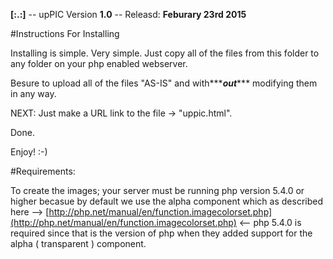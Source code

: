 **__[:.:]__** -- upPIC Version **__1.0__** -- Releasd: __Feburary 23rd 2015__

#Instructions For Installing

Installing is simple.  Very simple.  Just copy all of the files from this folder to any folder on your php enabled webserver.

Besure to upload all of the files "AS-IS" and with***___out___*** modifying them in any way.

NEXT: Just make a URL link to the file -> "uppic.html".

Done.

Enjoy! :-)


#Requirements:

To create the images; your server must be running php version 5.4.0 or higher becasue by default we use the alpha component which as described here --> [http://php.net/manual/en/function.imagecolorset.php](http://php.net/manual/en/function.imagecolorset.php) <-- php 5.4.0 is required since that is the version of php when they added support for the alpha ( transparent ) component.

